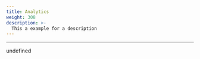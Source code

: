 ```yaml
---
title: Analytics
weight: 308
description: >-
  This a example for a description
---
```


---

undefined
